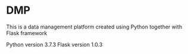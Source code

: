 # DMP
This is a data management platform created using Python together with Flask framework 

Python version 3.7.3
Flask version 1.0.3

